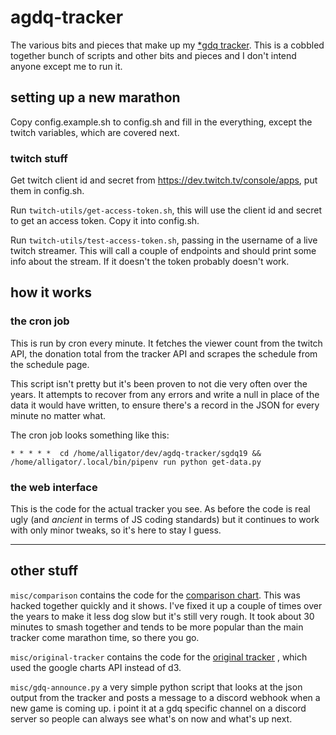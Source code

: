 # agdq-tracker
The various bits and pieces that make up my [*gdq tracker](https://irc.alligatr.co.uk/sgdq19/).
This is a cobbled together bunch of scripts and other bits and pieces and I
don't intend anyone except me to run it.

## setting up a new marathon
Copy config.example.sh to config.sh and fill in the everything, except the
twitch variables, which are covered next.

### twitch stuff
Get twitch client id and secret from https://dev.twitch.tv/console/apps, put
them in config.sh.

Run `twitch-utils/get-access-token.sh`, this will use the client id and secret
to get an access token. Copy it into config.sh.

Run `twitch-utils/test-access-token.sh`, passing in the username of a live
twitch streamer. This will call a couple of endpoints and should print some
info about the stream. If it doesn't the token probably doesn't work.

## how it works

### the cron job
This is run by cron every minute. It fetches the viewer count from the twitch
API, the donation total from the tracker API and scrapes the schedule from the
schedule page.

This script isn't pretty but it's been proven to not die very often over the
years. It attempts to recover from any errors and write a null in place of the
data it would have written, to ensure there's a record in the JSON for every
minute no matter what.

The cron job looks something like this:

    * * * * *  cd /home/alligator/dev/agdq-tracker/sgdq19 && /home/alligator/.local/bin/pipenv run python get-data.py

### the web interface
This is the code for the actual tracker you see. As before the code is real
ugly (and *ancient* in terms of JS coding standards) but it continues to work
with only minor tweaks, so it's here to stay I guess.

----

## other stuff

`misc/comparison` contains the code for the [comparison chart](https://irc.alligatr.co.uk/agdq-comparison/).
This was hacked together quickly and it shows. I've fixed it up a couple of
times over the years to make it less dog slow but it's still very rough. It
took about 30 minutes to smash together and tends to be more popular than the
main tracker come marathon time, so there you go.

`misc/original-tracker` contains the code for the [original tracker](https://irc.alligatr.co.uk/sgdq)
, which used the google charts API instead of d3.

`misc/gdq-announce.py` a very simple python script that looks at the json
output from the tracker and posts a message to a discord webhook when a new
game is coming up. i point it at a gdq specific channel on a discord server so
people can always see what's on now and what's up next.
